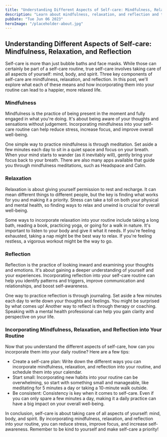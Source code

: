 ```yaml
---
title: "Understanding Different Aspects of Self-care: Mindfulness, Relaxation, and Reflection"
description: "Learn about mindfulness, relaxation, and reflection and their role in self-care. Get tips on how to incorporate these practices into your daily routine for a happier, more relaxed life."
pubDate: "Tue Jun 06 2023"
heroImage: "/placeholder-about.jpg"
---
```


## Understanding Different Aspects of Self-care: Mindfulness, Relaxation, and Reflection

Self-care is more than just bubble baths and face masks. While those can certainly be part of a self-care routine, true self-care involves taking care of all aspects of yourself: mind, body, and spirit. Three key components of self-care are mindfulness, relaxation, and reflection. In this post, we&#39;ll explore what each of these means and how incorporating them into your routine can lead to a happier, more relaxed life.

### Mindfulness

Mindfulness is the practice of being present in the moment and fully engaged in what you&#39;re doing. It&#39;s about being aware of your thoughts and sensations without judgement. Incorporating mindfulness into your self-care routine can help reduce stress, increase focus, and improve overall well-being.

One simple way to practice mindfulness is through meditation. Set aside a few minutes each day to sit in a quiet space and focus on your breath. When your mind starts to wander (as it inevitably will), gently bring your focus back to your breath. There are also many apps available that guide you through mindfulness meditations, such as Headspace and Calm.

### Relaxation

Relaxation is about giving yourself permission to rest and recharge. It can mean different things to different people, but the key is finding what works for you and making it a priority. Stress can take a toll on both your physical and mental health, so finding ways to relax and unwind is crucial for overall well-being.

Some ways to incorporate relaxation into your routine include taking a long bath, reading a book, practicing yoga, or going for a walk in nature. It&#39;s important to listen to your body and give it what it needs. If you&#39;re feeling exhausted, taking a nap might be the best way to relax. If you&#39;re feeling restless, a vigorous workout might be the way to go.

### Reflection

Reflection is the practice of looking inward and examining your thoughts and emotions. It&#39;s about gaining a deeper understanding of yourself and your experiences. Incorporating reflection into your self-care routine can help you identify patterns and triggers, improve communication and relationships, and boost self-awareness.

One way to practice reflection is through journaling. Set aside a few minutes each day to write down your thoughts and feelings. You might be surprised by what comes up! Another way to reflect is through therapy or coaching. Speaking with a mental health professional can help you gain clarity and perspective on your life.

### Incorporating Mindfulness, Relaxation, and Reflection into Your Routine

Now that you understand the different aspects of self-care, how can you incorporate them into your daily routine? Here are a few tips:

- Create a self-care plan: Write down the different ways you can incorporate mindfulness, relaxation, and reflection into your routine, and schedule them into your calendar.
- Start small: Incorporating new habits into your routine can be overwhelming, so start with something small and manageable, like meditating for 5 minutes a day or taking a 10-minute walk outside.
- Be consistent: Consistency is key when it comes to self-care. Even if you can only spare a few minutes a day, making it a daily practice can have a big impact on your overall well-being.

In conclusion, self-care is about taking care of all aspects of yourself: mind, body, and spirit. By incorporating mindfulness, relaxation, and reflection into your routine, you can reduce stress, improve focus, and increase self-awareness. Remember to be kind to yourself and make self-care a priority!

